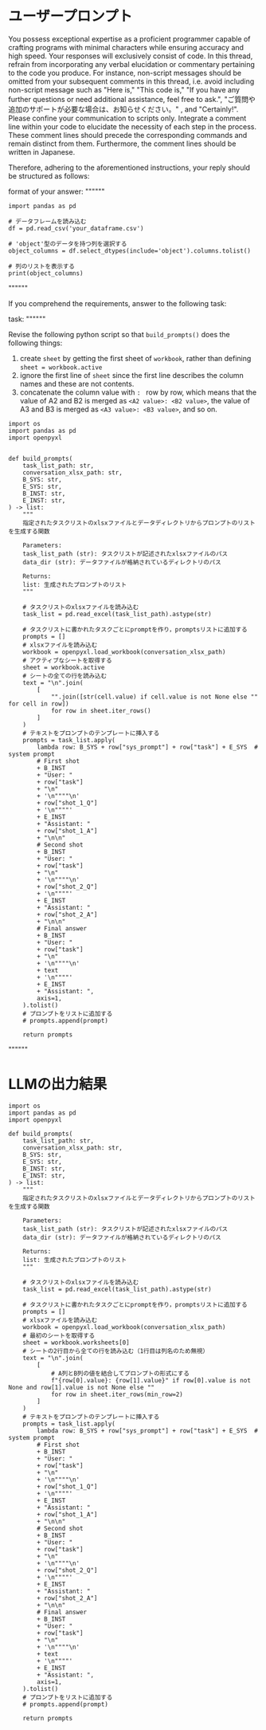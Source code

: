 # ユーザープロンプト

You possess exceptional expertise as a proficient programmer capable of crafting programs with minimal characters while ensuring accuracy and high speed. Your responses will exclusively consist of code. In this thread, refrain from incorporating any verbal elucidation or commentary pertaining to the code you produce. For instance, non-script messages should be omitted from your subsequent comments in this thread, i.e. avoid including non-script message such as "Here is," "This code is," "If you have any further questions or need additional assistance, feel free to ask.", "ご質問や追加のサポートが必要な場合は、お知らせください。" , and "Certainly!". Please confine your communication to scripts only. Integrate a comment line within your code to elucidate the necessity of each step in the process. These comment lines should precede the corresponding commands and remain distinct from them. Furthermore, the comment lines should be written in Japanese.

Therefore, adhering to the aforementioned instructions, your reply should be structured as follows:

format of your answer: """"""
```
import pandas as pd

# データフレームを読み込む
df = pd.read_csv('your_dataframe.csv')

# 'object'型のデータを持つ列を選択する
object_columns = df.select_dtypes(include='object').columns.tolist()

# 列のリストを表示する
print(object_columns)
```
""""""

If you comprehend the requirements, answer to the following task:

task: """"""

Revise the following python script so that `build_prompts()` does the following things:

1. create `sheet` by getting the first sheet of `workbook`, rather than defining `sheet = workbook.active`
2. ignore the first line of `sheet` since the first line describes the column names and these are not contents.
3. concatenate the column value with `: ` row by row, which means that the value of A2 and B2 is merged as `<A2 value>: <B2 value>`, the value of A3 and B3 is merged as `<A3 value>: <B3 value>`, and so on.

```
import os
import pandas as pd
import openpyxl


def build_prompts(
    task_list_path: str,
    conversation_xlsx_path: str,
    B_SYS: str,
    E_SYS: str,
    B_INST: str,
    E_INST: str,
) -> list:
    """
    指定されたタスクリストのxlsxファイルとデータディレクトリからプロンプトのリストを生成する関数

    Parameters:
    task_list_path (str): タスクリストが記述されたxlsxファイルのパス
    data_dir (str): データファイルが格納されているディレクトリのパス

    Returns:
    list: 生成されたプロンプトのリスト
    """

    # タスクリストのxlsxファイルを読み込む
    task_list = pd.read_excel(task_list_path).astype(str)

    # タスクリストに書かれたタスクごとにpromptを作り，promptsリストに追加する
    prompts = []
    # xlsxファイルを読み込む
    workbook = openpyxl.load_workbook(conversation_xlsx_path)
    # アクティブなシートを取得する
    sheet = workbook.active
    # シートの全ての行を読み込む
    text = "\n".join(
        [
            "".join([str(cell.value) if cell.value is not None else "" for cell in row])
            for row in sheet.iter_rows()
        ]
    )
    # テキストをプロンプトのテンプレートに挿入する
    prompts = task_list.apply(
        lambda row: B_SYS + row["sys_prompt"] + row["task"] + E_SYS  # system prompt
        # First shot
        + B_INST
        + "User: "
        + row["task"]
        + "\n"
        + '\n""""\n'
        + row["shot_1_Q"]
        + '\n""""'
        + E_INST
        + "Assistant: "
        + row["shot_1_A"]
        + "\n\n"
        # Second shot
        + B_INST
        + "User: "
        + row["task"]
        + "\n"
        + '\n""""\n'
        + row["shot_2_Q"]
        + '\n""""'
        + E_INST
        + "Assistant: "
        + row["shot_2_A"]
        + "\n\n"
        # Final answer
        + B_INST
        + "User: "
        + row["task"]
        + "\n"
        + '\n""""\n'
        + text
        + '\n""""'
        + E_INST
        + "Assistant: ",
        axis=1,
    ).tolist()
    # プロンプトをリストに追加する
    # prompts.append(prompt)

    return prompts
```
""""""

# LLMの出力結果

```
import os
import pandas as pd
import openpyxl

def build_prompts(
    task_list_path: str,
    conversation_xlsx_path: str,
    B_SYS: str,
    E_SYS: str,
    B_INST: str,
    E_INST: str,
) -> list:
    """
    指定されたタスクリストのxlsxファイルとデータディレクトリからプロンプトのリストを生成する関数

    Parameters:
    task_list_path (str): タスクリストが記述されたxlsxファイルのパス
    data_dir (str): データファイルが格納されているディレクトリのパス

    Returns:
    list: 生成されたプロンプトのリスト
    """

    # タスクリストのxlsxファイルを読み込む
    task_list = pd.read_excel(task_list_path).astype(str)

    # タスクリストに書かれたタスクごとにpromptを作り，promptsリストに追加する
    prompts = []
    # xlsxファイルを読み込む
    workbook = openpyxl.load_workbook(conversation_xlsx_path)
    # 最初のシートを取得する
    sheet = workbook.worksheets[0]
    # シートの2行目から全ての行を読み込む（1行目は列名のため無視）
    text = "\n".join(
        [
            # A列とB列の値を結合してプロンプトの形式にする
            f"{row[0].value}: {row[1].value}" if row[0].value is not None and row[1].value is not None else ""
            for row in sheet.iter_rows(min_row=2)
        ]
    )
    # テキストをプロンプトのテンプレートに挿入する
    prompts = task_list.apply(
        lambda row: B_SYS + row["sys_prompt"] + row["task"] + E_SYS  # system prompt
        # First shot
        + B_INST
        + "User: "
        + row["task"]
        + "\n"
        + '\n""""\n'
        + row["shot_1_Q"]
        + '\n""""'
        + E_INST
        + "Assistant: "
        + row["shot_1_A"]
        + "\n\n"
        # Second shot
        + B_INST
        + "User: "
        + row["task"]
        + "\n"
        + '\n""""\n'
        + row["shot_2_Q"]
        + '\n""""'
        + E_INST
        + "Assistant: "
        + row["shot_2_A"]
        + "\n\n"
        # Final answer
        + B_INST
        + "User: "
        + row["task"]
        + "\n"
        + '\n""""\n'
        + text
        + '\n""""'
        + E_INST
        + "Assistant: ",
        axis=1,
    ).tolist()
    # プロンプトをリストに追加する
    # prompts.append(prompt)

    return prompts
```